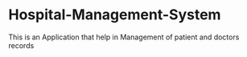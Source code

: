 # Hospital-Management-System
This is an Application that help in Management of patient and doctors records 
